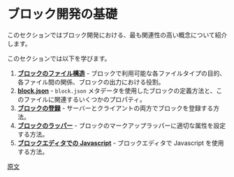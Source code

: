 <!-- 
# Fundamentals of Block Development
 -->
# ブロック開発の基礎

<!-- 
This section provides an introduction to the most relevant concepts in Block Development.
 -->
このセクションではブロック開発における、最も関連性の高い概念について紹介します。

<!-- 
In this section, you will learn:
 -->
このセクションでは以下を学びます。

<!-- 
1. [**File structure of a block**](https://developer.wordpress.org/block-editor/getting-started/fundamentals/file-structure-of-a-block) - The purpose of each one of the types of files available for a block, the relationships between them, and their role in the output of the block.
1. [**`block.json`**](https://developer.wordpress.org/block-editor/getting-started/fundamentals/block-json) - How a block is defined using its `block.json` metadata and some relevant properties of this file.
1. [**Registration of a block**](https://developer.wordpress.org/block-editor/getting-started/fundamentals/registration-of-a-block) - How a block is registered in both the server and the client.
1. [**Block wrapper**](https://developer.wordpress.org/block-editor/getting-started/fundamentals/block-wrapper) - How to set proper attributes to the block's markup wrapper.
1. [**Javascript in the Block Editor**](https://developer.wordpress.org/block-editor/getting-started/fundamentals/javascript-in-the-block-editor) - How to work with Javascript for the Block Editor.
 -->
1. [**ブロックのファイル構造**](https://ja.wordpress.org/team/handbook/block-editor/getting-started/fundamentals/file-structure-of-a-block) - ブロックで利用可能な各ファイルタイプの目的、各ファイル間の関係、ブロックの出力における役割。
1. [**block.json**](https://ja.wordpress.org/team/handbook/block-editor/getting-started/fundamentals/block-json) - `block.json` メタデータを使用したブロックの定義方法と、このファイルに関連するいくつかのプロパティ。
1. [**ブロックの登録**](https://ja.wordpress.org/team/handbook/block-editor/getting-started/fundamentals/registration-of-a-block) - サーバーとクライアントの両方でブロックを登録する方法。
1. [**ブロックのラッパー**](https://ja.wordpress.org/team/handbook/block-editor/getting-started/fundamentals/block-wrapper) - ブロックのマークアップラッパーに適切な属性を設定する方法。
1. [**ブロックエディタでの Javascript**](https://ja.wordpress.org/team/handbook/block-editor/getting-started/fundamentals/javascript-in-the-block-editor) - ブロックエディタで Javascript を使用する方法。

[原文](https://github.com/WordPress/gutenberg/blob/trunk/docs/getting-started/fundamentals/README.md)
